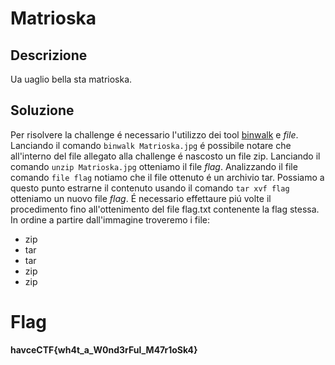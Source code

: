 # Matrioska

## Descrizione
Ua uaglio bella sta matrioska.

## Soluzione
Per risolvere la challenge é necessario l'utilizzo dei tool [binwalk](https://www.kali.org/tools/binwalk/) e *file*.
Lanciando il comando `binwalk Matrioska.jpg` é possibile notare che all'interno del file allegato alla challenge é
nascosto un file zip.
Lanciando il comando `unzip Matrioska.jpg` otteniamo il file *flag*. Analizzando il file comando `file flag` notiamo
che il file ottenuto é un archivio tar. Possiamo a questo punto estrarne il contenuto usando il comando `tar xvf flag`
otteniamo un nuovo file *flag*. 
É necessario effettaure piú volte il procedimento fino all'ottenimento del file flag.txt contenente la flag stessa.
In ordine a partire dall'immagine troveremo i file:
- zip
- tar
- tar
- zip
- zip

# Flag

**havceCTF{wh4t_a_W0nd3rFul_M47r1oSk4}**